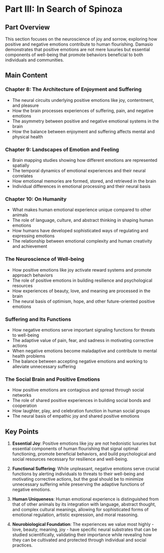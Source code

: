 # Part III: In Search of Spinoza

## Part Overview
This section focuses on the neuroscience of joy and sorrow, exploring how positive and negative emotions contribute to human flourishing. Damasio demonstrates that positive emotions are not mere luxuries but essential components of well-being that promote behaviors beneficial to both individuals and communities.

## Main Content

### Chapter 8: The Architecture of Enjoyment and Suffering
- The neural circuits underlying positive emotions like joy, contentment, and pleasure
- How the brain processes experiences of suffering, pain, and negative emotions
- The asymmetry between positive and negative emotional systems in the brain
- How the balance between enjoyment and suffering affects mental and physical health

### Chapter 9: Landscapes of Emotion and Feeling
- Brain mapping studies showing how different emotions are represented spatially
- The temporal dynamics of emotional experiences and their neural correlates
- How emotional memories are formed, stored, and retrieved in the brain
- Individual differences in emotional processing and their neural basis

### Chapter 10: On Humanity
- What makes human emotional experience unique compared to other animals
- The role of language, culture, and abstract thinking in shaping human emotions
- How humans have developed sophisticated ways of regulating and expressing emotions
- The relationship between emotional complexity and human creativity and achievement

### The Neuroscience of Well-being
- How positive emotions like joy activate reward systems and promote approach behaviors
- The role of positive emotions in building resilience and psychological resources
- How experiences of beauty, love, and meaning are processed in the brain
- The neural basis of optimism, hope, and other future-oriented positive emotions

### Suffering and Its Functions
- How negative emotions serve important signaling functions for threats to well-being
- The adaptive value of pain, fear, and sadness in motivating corrective actions
- When negative emotions become maladaptive and contribute to mental health problems
- The balance between accepting negative emotions and working to alleviate unnecessary suffering

### The Social Brain and Positive Emotions
- How positive emotions are contagious and spread through social networks
- The role of shared positive experiences in building social bonds and cooperation
- How laughter, play, and celebration function in human social groups
- The neural basis of empathic joy and shared positive emotions

## Key Points

1. **Essential Joy**: Positive emotions like joy are not hedonistic luxuries but essential components of human flourishing that signal optimal functioning, promote beneficial behaviors, and build psychological and social resources necessary for resilience and well-being.

2. **Functional Suffering**: While unpleasant, negative emotions serve crucial functions by alerting individuals to threats to their well-being and motivating corrective actions, but the goal should be to minimize unnecessary suffering while preserving the adaptive functions of negative emotions.

3. **Human Uniqueness**: Human emotional experience is distinguished from that of other animals by its integration with language, abstract thought, and complex cultural meanings, allowing for sophisticated forms of emotional regulation, artistic expression, and moral reasoning.

4. **Neurobiological Foundation**: The experiences we value most highly - love, beauty, meaning, joy - have specific neural substrates that can be studied scientifically, validating their importance while revealing how they can be cultivated and protected through individual and social practices.